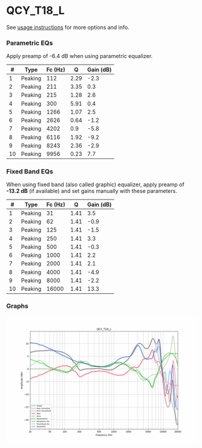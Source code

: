 # QCY_T18_L
See [usage instructions](https://github.com/jaakkopasanen/AutoEq#usage) for more options and info.

### Parametric EQs
Apply preamp of -6.4 dB when using parametric equalizer.

|   # | Type    |   Fc (Hz) |    Q |   Gain (dB) |
|-----|---------|-----------|------|-------------|
|   1 | Peaking |       112 | 2.29 |        -2.3 |
|   2 | Peaking |       211 | 3.35 |         0.3 |
|   3 | Peaking |       215 | 1.28 |         2.6 |
|   4 | Peaking |       300 | 5.91 |         0.4 |
|   5 | Peaking |      1266 | 1.07 |         2.5 |
|   6 | Peaking |      2626 | 0.64 |        -1.2 |
|   7 | Peaking |      4202 | 0.9  |        -5.8 |
|   8 | Peaking |      6116 | 1.92 |        -9.2 |
|   9 | Peaking |      8243 | 2.36 |        -2.9 |
|  10 | Peaking |      9956 | 0.23 |         7.7 |

### Fixed Band EQs
When using fixed band (also called graphic) equalizer, apply preamp of **-13.2 dB** (if available) and set gains manually with these parameters.

|   # | Type    |   Fc (Hz) |    Q |   Gain (dB) |
|-----|---------|-----------|------|-------------|
|   1 | Peaking |        31 | 1.41 |         3.5 |
|   2 | Peaking |        62 | 1.41 |        -0.9 |
|   3 | Peaking |       125 | 1.41 |        -1.5 |
|   4 | Peaking |       250 | 1.41 |         3.3 |
|   5 | Peaking |       500 | 1.41 |        -0.3 |
|   6 | Peaking |      1000 | 1.41 |         2.2 |
|   7 | Peaking |      2000 | 1.41 |         2.1 |
|   8 | Peaking |      4000 | 1.41 |        -4.9 |
|   9 | Peaking |      8000 | 1.41 |        -2.2 |
|  10 | Peaking |     16000 | 1.41 |        13.3 |

### Graphs
![](./QCY_T18_L.png)
